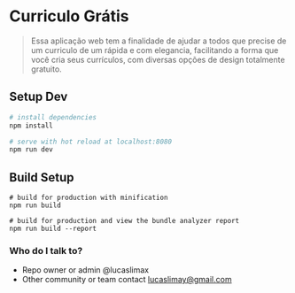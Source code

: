# Curriculo Grátis

> Essa aplicação web tem a finalidade de ajudar a todos que precise de um curriculo de um rápida e com elegancia, facilitando a forma que você cria seus currículos, com diversas opções de design totalmente gratuito.

## Setup Dev

``` bash
# install dependencies
npm install

# serve with hot reload at localhost:8080
npm run dev
```

## Build Setup
```
# build for production with minification
npm run build

# build for production and view the bundle analyzer report
npm run build --report
```

### Who do I talk to? ###

* Repo owner or admin @lucaslimax
* Other community or team contact lucaslimay@gmail.com
